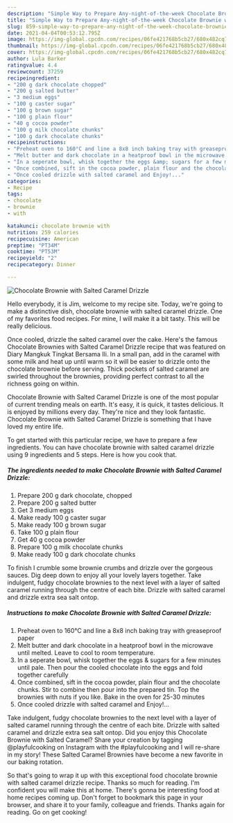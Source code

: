 ```yaml
---
description: "Simple Way to Prepare Any-night-of-the-week Chocolate Brownie with Salted Caramel Drizzle"
title: "Simple Way to Prepare Any-night-of-the-week Chocolate Brownie with Salted Caramel Drizzle"
slug: 859-simple-way-to-prepare-any-night-of-the-week-chocolate-brownie-with-salted-caramel-drizzle
date: 2021-04-04T00:53:12.795Z
image: https://img-global.cpcdn.com/recipes/06fe421768b5cb27/680x482cq70/chocolate-brownie-with-salted-caramel-drizzle-recipe-main-photo.jpg
thumbnail: https://img-global.cpcdn.com/recipes/06fe421768b5cb27/680x482cq70/chocolate-brownie-with-salted-caramel-drizzle-recipe-main-photo.jpg
cover: https://img-global.cpcdn.com/recipes/06fe421768b5cb27/680x482cq70/chocolate-brownie-with-salted-caramel-drizzle-recipe-main-photo.jpg
author: Lula Barker
ratingvalue: 4.4
reviewcount: 37259
recipeingredient:
- "200 g dark chocolate chopped"
- "200 g salted butter"
- "3 medium eggs"
- "100 g caster sugar"
- "100 g brown sugar"
- "100 g plain flour"
- "40 g cocoa powder"
- "100 g milk chocolate chunks"
- "100 g dark chocolate chunks"
recipeinstructions:
- "Preheat oven to 160°C and line a 8x8 inch baking tray with greaseproof paper"
- "Melt butter and dark chocolate in a heatproof bowl in the microwave until melted. Leave to cool to room temperature."
- "In a seperate bowl, whisk together the eggs &amp; sugars for a few minutes until pale. Then pour the cooled chocolate into the eggs and fold together carefully"
- "Once combined, sift in the cocoa powder, plain flour and the chocolate chunks. Stir to combine then pour into the prepared tin. Top the brownies with nuts if you like. Bake in the oven for 25-30 minutes"
- "Once cooled drizzle with salted caramel and Enjoy!..."
categories:
- Recipe
tags:
- chocolate
- brownie
- with

katakunci: chocolate brownie with 
nutrition: 259 calories
recipecuisine: American
preptime: "PT34M"
cooktime: "PT53M"
recipeyield: "2"
recipecategory: Dinner

---
```



![Chocolate Brownie with Salted Caramel Drizzle](https://img-global.cpcdn.com/recipes/06fe421768b5cb27/680x482cq70/chocolate-brownie-with-salted-caramel-drizzle-recipe-main-photo.jpg)

Hello everybody, it is Jim, welcome to my recipe site. Today, we're going to make a distinctive dish, chocolate brownie with salted caramel drizzle. One of my favorites food recipes. For mine, I will make it a bit tasty. This will be really delicious.

Once cooled, drizzle the salted caramel over the cake. Here&#39;s the famous Chocolate Brownies with Salted Caramel Drizzle recipe that was featured on Diary Mangkuk Tingkat Bersama Ili. In a small pan, add in the caramel with some milk and heat up until warm so it will be easier to drizzle onto the chocolate brownie before serving. Thick pockets of salted caramel are swirled throughout the brownies, providing perfect contrast to all the richness going on within.

Chocolate Brownie with Salted Caramel Drizzle is one of the most popular of current trending meals on earth. It's easy, it is quick, it tastes delicious. It is enjoyed by millions every day. They're nice and they look fantastic. Chocolate Brownie with Salted Caramel Drizzle is something that I have loved my entire life.


To get started with this particular recipe, we have to prepare a few ingredients. You can have chocolate brownie with salted caramel drizzle using 9 ingredients and 5 steps. Here is how you cook that.

<!--inarticleads1-->

##### The ingredients needed to make Chocolate Brownie with Salted Caramel Drizzle:

1. Prepare 200 g dark chocolate, chopped
1. Prepare 200 g salted butter
1. Get 3 medium eggs
1. Make ready 100 g caster sugar
1. Make ready 100 g brown sugar
1. Take 100 g plain flour
1. Get 40 g cocoa powder
1. Prepare 100 g milk chocolate chunks
1. Make ready 100 g dark chocolate chunks


To finish I crumble some brownie crumbs and drizzle over the gorgeous sauces. Dig deep down to enjoy all your lovely layers together. Take indulgent, fudgy chocolate brownies to the next level with a layer of salted caramel running through the centre of each bite. Drizzle with salted caramel and drizzle extra sea salt ontop. 

<!--inarticleads2-->

##### Instructions to make Chocolate Brownie with Salted Caramel Drizzle:

1. Preheat oven to 160°C and line a 8x8 inch baking tray with greaseproof paper
1. Melt butter and dark chocolate in a heatproof bowl in the microwave until melted. Leave to cool to room temperature.
1. In a seperate bowl, whisk together the eggs &amp; sugars for a few minutes until pale. Then pour the cooled chocolate into the eggs and fold together carefully
1. Once combined, sift in the cocoa powder, plain flour and the chocolate chunks. Stir to combine then pour into the prepared tin. Top the brownies with nuts if you like. Bake in the oven for 25-30 minutes
1. Once cooled drizzle with salted caramel and Enjoy!...


Take indulgent, fudgy chocolate brownies to the next level with a layer of salted caramel running through the centre of each bite. Drizzle with salted caramel and drizzle extra sea salt ontop. Did you enjoy this Chocolate Brownie with Salted Caramel? Share your creation by tagging @playfulcooking on Instagram with the #playfulcooking and I will re-share in my story! These Salted Caramel Brownies have become a new favorite in our baking rotation. 

So that's going to wrap it up with this exceptional food chocolate brownie with salted caramel drizzle recipe. Thanks so much for reading. I'm confident you will make this at home. There's gonna be interesting food at home recipes coming up. Don't forget to bookmark this page in your browser, and share it to your family, colleague and friends. Thanks again for reading. Go on get cooking!
